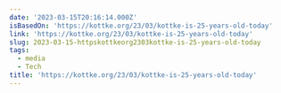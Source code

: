 ```yaml
---
date: '2023-03-15T20:16:14.000Z'
isBasedOn: 'https://kottke.org/23/03/kottke-is-25-years-old-today'
link: 'https://kottke.org/23/03/kottke-is-25-years-old-today'
slug: 2023-03-15-httpskottkeorg2303kottke-is-25-years-old-today
tags:
  - media
  - Tech
title: 'https://kottke.org/23/03/kottke-is-25-years-old-today'
---
```


